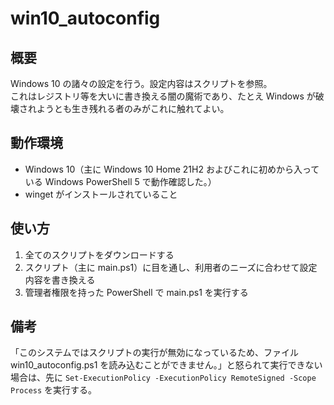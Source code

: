 # win10_autoconfig

## 概要

Windows 10 の諸々の設定を行う。設定内容はスクリプトを参照。  
これはレジストリ等を大いに書き換える闇の魔術であり、たとえ Windows が破壊されようとも生き残れる者のみがこれに触れてよい。

## 動作環境

- Windows 10（主に Windows 10 Home 21H2 およびこれに初めから入っている Windows PowerShell 5 で動作確認した。）
- winget がインストールされていること

## 使い方

1. 全てのスクリプトをダウンロードする
1. スクリプト（主に main.ps1）に目を通し、利用者のニーズに合わせて設定内容を書き換える
1. 管理者権限を持った PowerShell で main.ps1 を実行する

## 備考

「このシステムではスクリプトの実行が無効になっているため、ファイル win10_autoconfig.ps1 を読み込むことができません。」と怒られて実行できない場合は、先に `Set-ExecutionPolicy -ExecutionPolicy RemoteSigned -Scope Process` を実行する。
